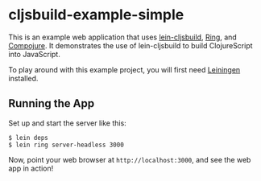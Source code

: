 # cljsbuild-example-simple

This is an example web application that uses [lein-cljsbuild][1],
[Ring][2], and [Compojure][3].  It demonstrates the use of
lein-cljsbuild to build ClojureScript into JavaScript.

To play around with this example project, you will first need
[Leiningen][4] installed.

## Running the App

Set up and start the server like this:

    $ lein deps
    $ lein ring server-headless 3000

Now, point your web browser at `http://localhost:3000`, and see the web app in action!

[1]: https://github.com/emezeske/lein-cljsbuild
[2]: https://github.com/mmcgrana/ring
[3]: https://github.com/weavejester/compojure
[4]: https://github.com/technomancy/leiningen
